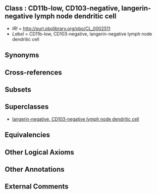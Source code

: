 
## Class : CD11b-low, CD103-negative, langerin-negative lymph node dendritic cell

 * *IRI* = http://purl.obolibrary.org/obo/CL_0002511
 * *Label* = CD11b-low, CD103-negative, langerin-negative lymph node dendritic cell

## Synonyms


## Cross-references


## Subsets


## Superclasses

 * [langerin-negative, CD103-negative lymph node dendritic cell](../../CL/08/CL_0002508.md)

## Equivalencies


## Other Logical Axioms


## Other Annotations


## External Comments

